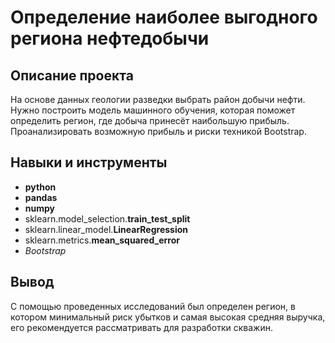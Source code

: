 # Определение наиболее выгодного региона нефтедобычи

## Описание проекта

На основе данных геологии разведки выбрать район добычи нефти.
Нужно построить модель машинного обучения, которая поможет определить регион, где добыча принесёт наибольшую прибыль. Проанализировать возможную прибыль и риски техникой Bootstrap.

## Навыки и инструменты

- **python**
- **pandas**
- **numpy**
- sklearn.model_selection.**train_test_split**
- sklearn.linear_model.**LinearRegression**
- sklearn.metrics.**mean_squared_error**
- *Bootstrap*

## Вывод

С помощью проведенных исследований был определен регион, в котором минимальный риск убытков и самая высокая средняя выручка, его рекомендуется рассматривать для разработки скважин.
